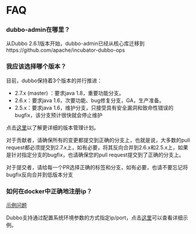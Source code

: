 # FAQ

### dubbo-admin在哪里？

从Dubbo 2.6.1版本开始，dubbo-admin已经从核心库迁移到https://github.com/apache/incubator-dubbo-ops

### 我应该选择哪个版本？

目前，dubbo保持着3个版本的并行推进：

* 2.7.x (master) ：要求java 1.8，重要功能分支。
* 2.6.x：要求java 1.6，次要功能、bug修复分支，GA，生产准备。
* 2.5.x：要求java 1.6，维护分支，只接受具有安全漏洞和致命性错误的bugfix，该分支预计很快就会停止维护

点击[这里](https://github.com/apache/incubator-dubbo/issues/1208)以了解更详细的版本管理计划。

对于贡献者，请确保所有的变更都提交到正确的分支上，也就是说，大多数的pull request都必须提交到2.7.x上，如有必要，将其反向合并到2.6.x和2.5.x上，如果是针对指定分支的bugfix，也请确保您的pull request提交到了正确的分支上。

对于提交者，请给每一个PR选择正确的标签和分支，如有必要，也请不要忘记将bugfix反向合并到低版本分支

### 如何在docker中正确地注册ip？

[示例问题](https://github.com/alibaba/dubbo/issues/742)

Dubbo支持通过配置系统环境参数的方式指定ip/port，点击[这里](https://github.com/dubbo/dubbo-samples/tree/master/dubbo-samples-docker)可以查看详细示例。